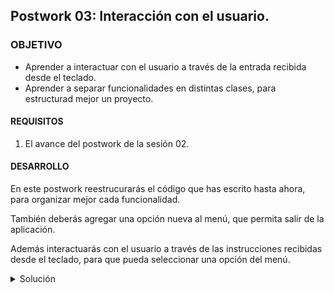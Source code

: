 ## Postwork 03: Interacción con el usuario.

### OBJETIVO

- Aprender a interactuar con el usuario a través de la entrada recibida desde el teclado.
- Aprender a separar funcionalidades en distintas clases, para estructurad mejor un proyecto.

#### REQUISITOS

1. El avance del postwork de la sesión 02.

#### DESARROLLO

En este postwork reestrucurarás el código que has escrito hasta ahora, para organizar mejor cada funcionalidad. 

También deberás agregar una opción nueva al menú, que permita salir de la aplicación.

Además interactuarás con el usuario a través de las instrucciones recibidas desde el teclado, para que pueda seleccionar una opción del menú.


<details>
        <summary>Solución</summary>
        
1. Crea una nueva clase ***Menu*** que nos ayudará a desplegarlas opciones que el usuario podrá seleccionar. Dentro de esta clase agrega un método **muestraOpciones** y mueve la lista de opciones del método **main** a este nuevo método. Aprovecharemos para agregar una opción que permita salir de la aplicación:

```java
        public class Menu {
            public void muestraOpciones(){
                System.out.println("\n==SELECCIONA UNA OPCIÓN==\n");
                System.out.println("1. Crear nueva lista de tareas");
                System.out.println("2. Ver listas de tareas");
                System.out.println("3. Ver tareas de lista");
                System.out.println("4. Actualizar lista de tareas.");
                System.out.println("5. Eliminar lista de tareas");
                System.out.println("6. Salir");
            }
        }
```
        
2. Agrega una clase **Lector**, similar a la que hicimos en el ejemplo 2, en la que encapsularemos el uso de **Scanner** para leer una opción del teclado, solo que en este leeremos un **byte**, que representará la opción seleccionada por el usuario:

```java
        public class Lector {
            private Scanner scanner = new Scanner(System.in);

            public byte leeOpcion(){
                System.out.print("Opción: ");
                return scanner.nextByte();
            }
        }
```

3. Ahora, crea una clase ***ListasTareas*** y un método para cada una de las opciones del menú, dentro de cada método, en este momento solo es necesario mostrar un texto que indique el nombre de esa opción; en las siguientes sesiones trabajaremos más con esta clase para implementar las funcionalidades de la aplicación:

```java
        public class ListasTareas {
            public void crearNuevaLista(){
                System.out.println("Crear nueva lista de tareas.");
            }

            public void verListaTareas(){
                System.out.println("Ver listas de tareas.");
            }

            public void verTareasDeLista(){
                System.out.println("Ver tareas de lista.");
            }

            public void actualizarListaDeTareas(){
                System.out.println("Actualizar lista de tareas.");
            }

            public void eliminarListaDeTareas(){
                System.out.println("Eliminar lista de tareas.");
            }
        }
```

4. Ahora, reestructura el código del método **main** para usar las nuevas clases que acabas de crear. Lo primero será crear una nueva instancia de cada una de las clases, e inicializaremos la variable **opcionSeleccionada** a **0**:

```java
        Menu menu = new Menu();
        Lector lector = new Lector();
        ListasTareas lista = new ListasTareas();
        byte opcionSeleccionada = 0;
```

5. Mostraremos el menú de opciones y leeremos la opcón seleccionada por el usuario, dentro de un bloque **do...while** con el objetivo de permitir al usuario seleccionar distintas opciones sin tener que reiniciar la aplicación. Solo en el caso que se seleccione la opción **6** (salir) se teminará la ejecución de la aplicación. Manten el bloque switch para elegir la acción correspondiente dependiendo de la opción seleccionada, pero usa la instancia de **ListasTareas** en vez de una cadena de texto:

```java
        do {
            menu.muestraOpciones();
            opcionSeleccionada = lector.leeOpcion();

            System.out.println("\n\nLa opción seleccionada es: " + opcionSeleccionada);

            switch (opcionSeleccionada) {
                case 1:
                    lista.crearNuevaLista();
                    break;
                case 2:
                    lista.verListaTareas();
                    break;
                case 3:
                    lista.verTareasDeLista();
                    break;
                case 4:
                    lista.actualizarListaDeTareas();
                    break;
                case 5:
                    lista.eliminarListaDeTareas();
                    break;
                case 6:
                    System.out.println("Saliendo de la aplicación.");
                    break;
                default:
                    System.out.println("Opción desconocida.");
            }

        }while(opcionSeleccionada != 6);
```

6. Ejecuta la aplicación y comprueba que funciona correctamente.

![imagen](img/img_01.jpg)
</details>


